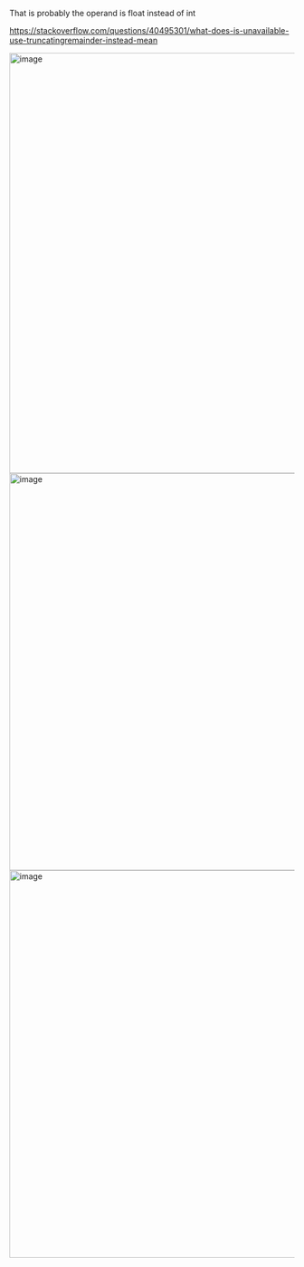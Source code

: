 That is probably the operand is float instead of int

https://stackoverflow.com/questions/40495301/what-does-is-unavailable-use-truncatingremainder-instead-mean

<img width="742" alt="image" src="https://user-images.githubusercontent.com/81428296/180838849-8454cbc8-a4e5-4923-9f2f-1f306ae9f372.png">
<img width="701" alt="image" src="https://user-images.githubusercontent.com/81428296/180838900-8d8b6e0c-8610-4fd4-bcd3-2c7132f7a6b2.png">
<img width="684" alt="image" src="https://user-images.githubusercontent.com/81428296/180838972-228e1ad4-7d5c-428a-a894-9056520f2c2f.png">


